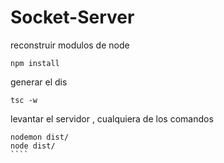 # Socket-Server


reconstruir modulos de node
```
npm install
````

generar el dis
`````
tsc -w
`````

levantar el servidor , cualquiera de los comandos
``````
nodemon dist/
node dist/
````

